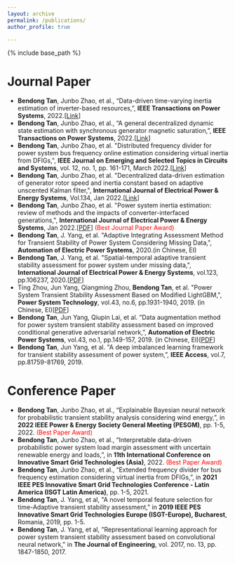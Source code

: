 ```yaml
---
layout: archive
permalink: /publications/
author_profile: true

---
```

{% include base_path %}
# Journal Paper
* **Bendong Tan**, Junbo Zhao, et al., “Data-driven time-varying inertia estimation of inverter-based resources,”, **IEEE Transactions on Power Systems**, 2022.[[Link](https://ieeexplore.ieee.org/document/9990924)]
* **Bendong Tan**, Junbo Zhao, et al., “A general decentralized dynamic state estimation with synchronous generator magnetic saturation,”, **IEEE Transactions on Power Systems**, 2022.[[Link](https://ieeexplore.ieee.org/document/9926125)]
* **Bendong Tan**, Junbo Zhao, et al. "Distributed frequency divider for power system bus frequency online
estimation considering virtual inertia from DFIGs,", **IEEE Journal on Emerging and Selected Topics in Circuits and Systems**, vol. 12, no. 1, pp. 161-171, March 2022.[[Link](https://ieeexplore.ieee.org/document/9676646)]
* **Bendong Tan**, Junbo Zhao, et al. "Decentralized data-driven estimation of generator rotor speed and inertia
constant based on adaptive unscented Kalman filter,", **International Journal of Electrical Power & Energy Systems**, Vol.134, Jan 2022.[[Link](https://www.sciencedirect.com/science/article/pii/S0142061521010693)]
* **Bendong Tan**, Junbo Zhao, et al. "Power system inertia estimation: review of methods and the impacts of
converter-interfaced generations,", **International Journal of Electrical Power & Energy Systems**, Jan 2022.[[PDF](https://www.sciencedirect.com/science/article/pii/S0142061521006013)] <font color=red>(Best Journal Paper Award)</font>
* **Bendong Tan**, J. Yang, et al. "Adaptive Integrating Assessment Method for Transient Stability of Power System Considering Missing Data,", **Automation of Electric Power Systems**, 2020.(in Chinese, EI)
* **Bendong Tan**, J. Yang, et al. "Spatial-temporal adaptive transient stability assessment for power system under missing data,", **International Journal of Electrical Power & Energy Systems**, vol.123, pp.106237, 2020.[[PDF](http://TBendong.github.io/files/paper5.pdf)]
* Ting Zhou, Jun Yang, Qiangming Zhou, **Bendong Tan**, et al. "Power System Transient Stability Assessment Based on Modified LightGBM,",  **Power System Technology**, vol.43, no.6, pp.1931-1940, 2019. (in Chinese, EI)[[PDF](http://TBendong.github.io/files/paper1.pdf)]
* **Bendong Tan**, Jun Yang, Qiupin Lai, et al. ”Data augmentation method for power system transient stability assessment based on improved conditional generative adversarial network,”, **Automation of Electric Power Systems**, vol.43, no.1, pp.149-157, 2019. (in Chinese, EI)[[PDF](http://TBendong.github.io/files/paper2.pdf)]
* **Bendong Tan**, Jun Yang, et al. "A deep imbalanced learning framework for transient stability assessment of power system,”, **IEEE Access**, vol.7, pp.81759-81769, 2019.    
  
# Conference Paper
* **Bendong Tan**, Junbo Zhao, et al., “Explainable Bayesian neural network for probabilistic transient stability analysis considering wind energy,”, in **2022 IEEE Power & Energy Society General Meeting (PESGM)**, pp. 1-5, 2022. <font color=red>(Best Paper Award)</font>
* **Bendong Tan**, Junbo Zhao, et al., “Interpretable data-driven probabilistic power system load margin assessment with uncertain renewable energy and loads,”, in **11th International Conference on Innovative Smart Grid Technologies (Asia)**, 2022. <font color=red>(Best Paper Award)</font>
* **Bendong Tan**, Junbo Zhao, et al., “Extended frequency divider for bus frequency estimation considering virtual inertia from DFIGs,”, in **2021 IEEE PES Innovative Smart Grid Technologies Conference - Latin America (ISGT Latin America)**, pp. 1-5, 2021.
* **Bendong Tan**, J. Yang, et al, "A novel temporal feature selection for time-Adaptive transient stability assessment," in **2019 IEEE PES Innovative Smart Grid Technologies Europe (ISGT-Europe), Bucharest**, Romania, 2019, pp. 1-5.  
* **Bendong Tan**, J. Yang, et al, "Representational learning approach for power system transient stability assessment based on convolutional neural network," in **The Journal of Engineering**, vol. 2017, no. 13, pp. 1847-1850, 2017.



